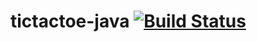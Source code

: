 # tictactoe-java [![Build Status](https://travis-ci.org/klkelley/tictactoe-java.svg?branch=skeleton-setup)](https://travis-ci.org/klkelley/tictactoe-java)

